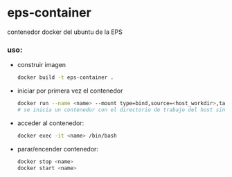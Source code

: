 # eps-container
contenedor docker del ubuntu de la EPS
### uso:
- construir imagen
    ```bash
    docker build -t eps-container .
    ```
- iniciar por primera vez el contenedor
    ```bash
    docker run --name <name> --mount type=bind,source=<host_workdir>,target=/usr/src/EPS -it -d eps-container
    # se inicia un contenedor con el directorio de trabajo del host sincronizado en el directorio de trabajo en el contenedor.
    ```
- acceder al contenedor:
    ```bash
    docker exec -it <name> /bin/bash
    ```
-  parar/encender contenedor:
    ```bash
    docker stop <name>
    docker start <name>
    ```
